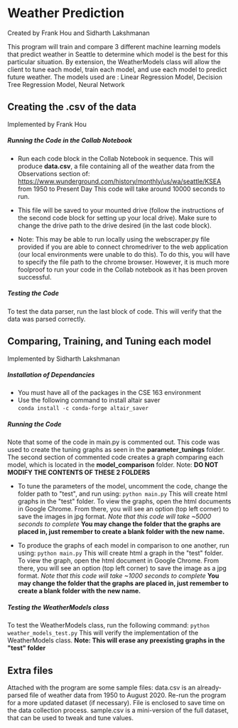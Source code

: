 # Weather Prediction
Created by Frank Hou and Sidharth Lakshmanan

This program will train and compare 3 different machine learning models that predict weather in Seattle
to determine which model is the best for this particular situation. By extension, the WeatherModels class will allow the client to tune each model, train each model, and use each model to predict future weather.
The models used are : Linear Regression Model, Decision Tree Regression Model, Neural Network
## Creating the .csv of the data
Implemented by Frank Hou
##### Running the Code in the Collab Notebook

* Run each code block in the Collab Notebook in sequence. This will produce **data.csv**, a file containing all of the weather data from the Observations section of:
    https://www.wunderground.com/history/monthly/us/wa/seattle/KSEA from 1950 to Present Day
This code will take around 10000 seconds to run.

* This file will be saved to your mounted drive (follow the instructions of the second code block for setting up your local drive). Make sure to change the drive path to the drive desired (in the last code block).

* Note: This may be able to run locally using the webscraper.py file provided if you are able to connect chromedriver to the web application (our local environments were unable to do this). To do this, you will have to specify the file path to the chrome browser. However, it is much more foolproof to run your code in the Collab notebook as it has been proven successful.

##### Testing the Code
To test the data parser, run the last block of code.
This will verify that the data was parsed correctly.

## Comparing, Training, and Tuning each model
Implemented by Sidharth Lakshmanan
##### Installation of Dependancies

* You must have all of the packages in the CSE 163 environment
* Use the following command to install altair saver  
        ```
        conda install -c conda-forge altair_saver
        ```
##### Running the Code
Note that some of the code in main.py is commented out. This code was used to create
the tuning graphs as seen in the **parameter_tunings** folder.
The second section of commented code creates a graph comparing each model, which is located in the
**model_comparison** folder.
Note:
**DO NOT MODIFY THE CONTENTS OF THESE 2 FOLDERS**

* To tune the parameters of the model, uncomment the code, change the folder path to "test", and run using:
        ```
        python main.py
        ```
        This will create html graphs in the "test" folder. To view the graphs,
        open the html documents in Google Chrome. From there, you will see an option
        (top left corner) to save the images in jpg format.
        *Note that this code will take ~5000 seconds to complete*
        **You may change the folder that the graphs are placed in, just remember to create a blank folder with the new name.**

* To produce the graphs of each model in comparison to one another, run using:
        ```
        python main.py
        ```
        This will create html a graph in the "test" folder. To view the graph,
        open the html document in Google Chrome. From there, you will see an option
        (top left corner) to save the image as a jpg format.
        *Note that this code will take ~1000 seconds to complete*
        **You may change the folder that the graphs are placed in, just remember to create a blank folder with the new name.**

##### Testing the WeatherModels class
To test the WeatherModels class, run the following command:
    ```
    python weather_models_test.py
    ```
This will verify the implementation of the WeatherModels class.
**Note: This will erase any preexisting graphs in the "test" folder**

## Extra files
Attached with the program are some sample files:
data.csv is an already-parsed file of weather data from 1950 to August 2020. Re-run the program for a more updated dataset (if necessary). File is enclosed to save time on the data collection process.
sample.csv is a mini-version of the full dataset, that can be used to tweak and tune values. 
